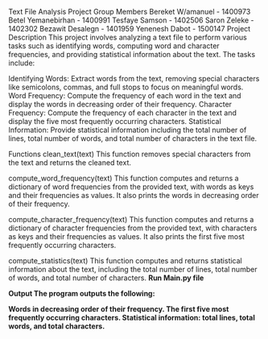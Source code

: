 Text File Analysis Project
Group Members
Bereket W/amanuel - 1400973
Betel Yemanebirhan - 1400991
Tesfaye Samson - 1402506
Saron Zeleke - 1402302
Bezawit Desalegn - 1401959
Yenenesh Dabot - 1500147
Project Description
This project involves analyzing a text file to perform various tasks such as identifying words, computing word and character frequencies, and providing statistical information about the text. The tasks include:

Identifying Words: Extract words from the text, removing special characters like semicolons, commas, and full stops to focus on meaningful words.
Word Frequency: Compute the frequency of each word in the text and display the words in decreasing order of their frequency.
Character Frequency: Compute the frequency of each character in the text and display the five most frequently occurring characters.
Statistical Information: Provide statistical information including the total number of lines, total number of words, and total number of characters in the text file.


Functions
clean_text(text)
This function removes special characters from the text and returns the cleaned text.

compute_word_frequency(text)
This function computes and returns a dictionary of word frequencies from the provided text, with words as keys and their frequencies as values. It also prints the words in decreasing order of their frequency.

compute_character_frequency(text)
This function computes and returns a dictionary of character frequencies from the provided text, with characters as keys and their frequencies as values. It also prints the first five most frequently occurring characters.

compute_statistics(text)
This function computes and returns statistical information about the text, including the total number of lines, total number of words, and total number of characters.
<b>Run Main.py file<b>

Output
The program outputs the following:

Words in decreasing order of their frequency.
The first five most frequently occurring characters.
Statistical information: total lines, total words, and total characters.
